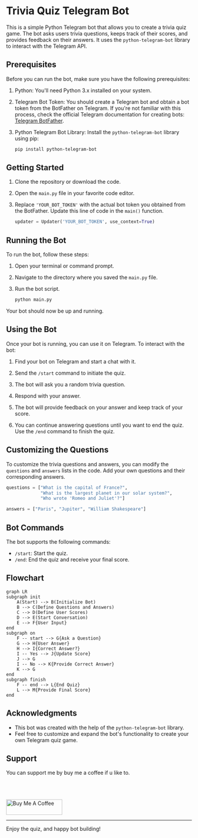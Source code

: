 # Trivia Quiz Telegram Bot

This is a simple Python Telegram bot that allows you to create a trivia quiz game. The bot asks users trivia questions, keeps track of their scores, and provides feedback on their answers. It uses the `python-telegram-bot` library to interact with the Telegram API.

## Prerequisites

Before you can run the bot, make sure you have the following prerequisites:

1. Python: You'll need Python 3.x installed on your system.

2. Telegram Bot Token: You should create a Telegram bot and obtain a bot token from the BotFather on Telegram. If you're not familiar with this process, check the official Telegram documentation for creating bots: [Telegram BotFather](https://core.telegram.org/bots#botfather).

3. Python Telegram Bot Library: Install the `python-telegram-bot` library using pip:

   ```bash
   pip install python-telegram-bot
   ```

## Getting Started

1. Clone the repository or download the code.

2. Open the `main.py` file in your favorite code editor.

3. Replace `'YOUR_BOT_TOKEN'` with the actual bot token you obtained from the BotFather. Update this line of code in the `main()` function.

   ```python
   updater = Updater('YOUR_BOT_TOKEN', use_context=True)
   ```

## Running the Bot

To run the bot, follow these steps:

1. Open your terminal or command prompt.

2. Navigate to the directory where you saved the `main.py` file.

3. Run the bot script.

   ```bash
   python main.py
   ```

Your bot should now be up and running.

## Using the Bot

Once your bot is running, you can use it on Telegram. To interact with the bot:

1. Find your bot on Telegram and start a chat with it.

2. Send the `/start` command to initiate the quiz.

3. The bot will ask you a random trivia question.

4. Respond with your answer.

5. The bot will provide feedback on your answer and keep track of your score.

6. You can continue answering questions until you want to end the quiz. Use the `/end` command to finish the quiz.

## Customizing the Questions

To customize the trivia questions and answers, you can modify the `questions` and `answers` lists in the code. Add your own questions and their corresponding answers.

```python
questions = ["What is the capital of France?",
             "What is the largest planet in our solar system?",
             "Who wrote 'Romeo and Juliet'?"]

answers = ["Paris", "Jupiter", "William Shakespeare"]
```

## Bot Commands

The bot supports the following commands:

- `/start`: Start the quiz.
- `/end`: End the quiz and receive your final score.

## Flowchart

```mermaid
graph LR
subgraph init
    A(Start) --> B(Initialize Bot)
    B --> C(Define Questions and Answers)
    C --> D(Define User Scores)
    D --> E(Start Conversation)
    E --> F{User Input}
end
subgraph on
    F -- start --> G{Ask a Question}
    G --> H{User Answer}
    H --> I{Correct Answer?}
    I -- Yes --> J{Update Score}
    J --> G
    I -- No --> K{Provide Correct Answer}
    K --> G
end
subgraph finish
    F -- end --> L{End Quiz}
    L --> M{Provide Final Score}
end
```

## Acknowledgments

- This bot was created with the help of the `python-telegram-bot` library.
- Feel free to customize and expand the bot's functionality to create your own Telegram quiz game.

## Support

You can support me by buy me a coffee if u like to.

<div align="left">
<!--   <h4>And you can also support me by <a href="https://www.buymeacoffee.com/azzar" target="_blank">buying me coffee</a></h4> -->
  <a href="https://www.buymeacoffee.com/azzar" target="_blank">
    <img src="https://cdn.buymeacoffee.com/buttons/v2/default-yellow.png" alt="Buy Me A Coffee" style="height: 42px !important;width: 151.9px !important; margin-top: 50px !important;">
  </a>
</div>

---

Enjoy the quiz, and happy bot building!
